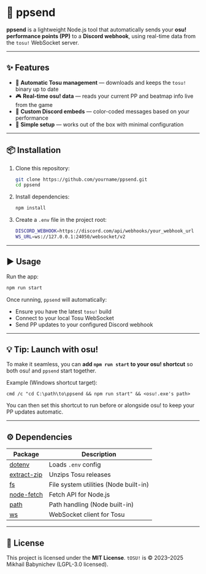 # 🎯 ppsend

**ppsend** is a lightweight Node.js tool that automatically sends your **osu! performance points (PP)** to a **Discord webhook**, using real-time data from the `tosu!` WebSocket server.

---

## ✨ Features

* 🚀 **Automatic Tosu management** — downloads and keeps the `tosu!` binary up to date
* 🎮 **Real-time osu! data** — reads your current PP and beatmap info live from the game
* 🎨 **Custom Discord embeds** — color-coded messages based on your performance
* 🔧 **Simple setup** — works out of the box with minimal configuration

---

## 📦 Installation

1. Clone this repository:

   ```bash
   git clone https://github.com/yourname/ppsend.git
   cd ppsend
   ```

2. Install dependencies:

   ```bash
   npm install
   ```

3. Create a `.env` file in the project root:

   ```bash
   DISCORD_WEBHOOK=https://discord.com/api/webhooks/your_webhook_url
   WS_URL=ws://127.0.0.1:24050/websocket/v2
   ```

---

## ▶️ Usage

Run the app:

```bash
npm run start
```

Once running, `ppsend` will automatically:

* Ensure you have the latest `tosu!` build
* Connect to your local Tosu WebSocket
* Send PP updates to your configured Discord webhook

---

## 💡 Tip: Launch with osu!

To make it seamless, you can **add `npm run start` to your osu! shortcut** so both osu! and `ppsend` start together.

Example (Windows shortcut target):

```
cmd /c "cd C:\path\to\ppsend && npm run start" && <osu!.exe's path>
```

You can then set this shortcut to run before or alongside osu! to keep your PP updates automatic.

---

## ⚙️ Dependencies

| Package                                                  | Description                           |
| -------------------------------------------------------- | ------------------------------------- |
| [dotenv](https://www.npmjs.com/package/dotenv)           | Loads `.env` config                   |
| [extract-zip](https://www.npmjs.com/package/extract-zip) | Unzips Tosu releases                  |
| [fs](https://www.npmjs.com/package/fs)                   | File system utilities (Node built-in) |
| [node-fetch](https://www.npmjs.com/package/node-fetch)   | Fetch API for Node.js                 |
| [path](https://www.npmjs.com/package/path)               | Path handling (Node built-in)         |
| [ws](https://www.npmjs.com/package/ws)                   | WebSocket client for Tosu             |

---

## 🧾 License

This project is licensed under the **MIT License**.
`tOSU!` is © 2023–2025 Mikhail Babynichev (LGPL-3.0 licensed).
